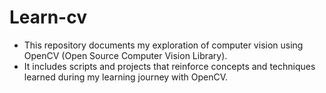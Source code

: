 # Learn-cv
- This repository documents my exploration of computer vision using OpenCV (Open Source Computer Vision Library). 
- It includes scripts and projects that reinforce concepts and techniques learned during my learning journey with OpenCV.
